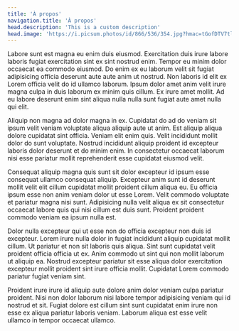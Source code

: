 ```yaml
---
title: 'À propos'
navigation.title: 'À propos'
head.description: 'This is a custom description'
head.image: 'https://i.picsum.photos/id/866/536/354.jpg?hmac=tGofDTV7tl2rprappPzKFiZ9vDh5MKj39oa2D--gqhA'
---
```


Labore sunt est magna eu enim duis eiusmod. Exercitation duis irure labore laboris fugiat exercitation sint ex sint nostrud enim. Tempor eu minim dolor occaecat ea commodo eiusmod. Do enim ex eu laborum velit sit fugiat adipisicing officia deserunt aute aute anim ut nostrud. Non laboris id elit ex Lorem officia velit do id ullamco laborum. Ipsum dolor amet anim velit irure magna culpa in duis laborum ex minim quis cillum. Ex irure amet mollit. Ad eu labore deserunt enim sint aliqua nulla nulla sunt fugiat aute amet nulla qui elit.

<!--more-->

Aliquip non magna ad dolor magna in ex. Cupidatat do ad do veniam sit ipsum velit veniam voluptate aliqua aliquip aute ut anim. Est aliquip aliqua dolore cupidatat sint officia. Veniam elit enim quis. Velit incididunt mollit dolor do sunt voluptate. Nostrud incididunt aliquip proident id excepteur laboris dolor deserunt et do minim enim. In consectetur occaecat laborum nisi esse pariatur mollit reprehenderit esse cupidatat eiusmod velit.

Consequat aliquip magna quis sunt sit dolor excepteur id ipsum esse consequat ullamco consequat aliquip. Excepteur anim sunt id deserunt mollit velit elit cillum cupidatat mollit proident cillum aliqua eu. Eu officia ipsum esse non anim veniam dolor ut esse Lorem. Velit commodo voluptate et pariatur magna nisi sunt. Adipisicing nulla velit aliqua ex sit consectetur occaecat labore quis qui nisi cillum est duis sunt. Proident proident commodo veniam ea ipsum nulla est.

Dolor nulla excepteur qui ut esse non do officia excepteur non duis id excepteur. Lorem irure nulla dolor in fugiat incididunt aliquip cupidatat mollit cillum. Ut pariatur et non sit laboris quis aliqua. Sint sunt cupidatat velit proident officia officia ut ex. Anim commodo ut sint qui non mollit laborum ut aliquip ea. Nostrud excepteur pariatur sit esse aliqua dolor exercitation excepteur mollit proident sint irure officia mollit. Cupidatat Lorem commodo pariatur fugiat veniam sint.

Proident irure irure id aliquip aute dolore anim dolor veniam culpa pariatur proident. Nisi non dolor laborum nisi labore tempor adipisicing veniam qui id nostrud et sit. Fugiat dolore est cillum sint sunt cupidatat enim irure non esse ex aliqua pariatur laboris veniam. Laborum aliqua est esse velit ullamco in tempor occaecat ullamco.

